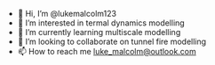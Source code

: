 - 👋 Hi, I’m @lukemalcolm123
- 👀 I’m interested in termal dynamics modelling
- 🌱 I’m currently learning multiscale modelling
- 💞️ I’m looking to collaborate on tunnel fire modelling
- 📫 How to reach me luke_malcolm@outlook.com

<!---
lukemalcolm123/lukemalcolm123 is a ✨ special ✨ repository because its `README.md` (this file) appears on your GitHub profile.
You can click the Preview link to take a look at your changes.
--->
